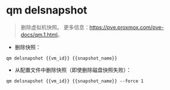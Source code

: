 # qm delsnapshot

> 删除虚拟机快照。
> 更多信息：<https://pve.proxmox.com/pve-docs/qm.1.html>。

- 删除快照：

`qm delsnapshot {{vm_id}} {{snapshot_name}}`

- 从配置文件中删除快照（即使删除磁盘快照失败）：

`qm delsnapshot {{vm_id}} {{snapshot_name}} --force 1`